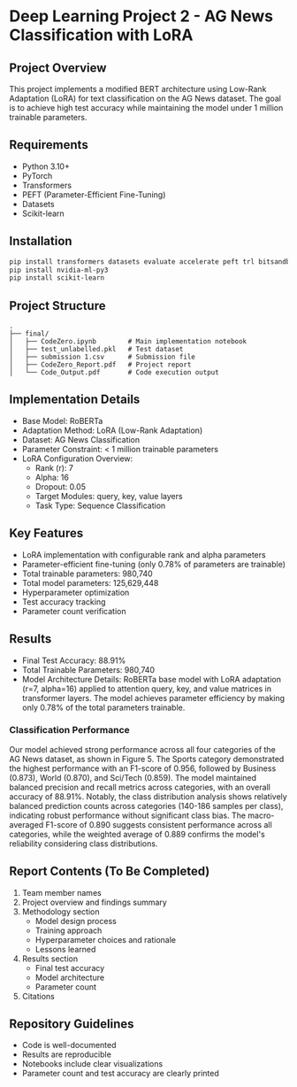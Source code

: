 # Deep Learning Project 2 - AG News Classification with LoRA

## Project Overview
This project implements a modified BERT architecture using Low-Rank Adaptation (LoRA) for text classification on the AG News dataset. The goal is to achieve high test accuracy while maintaining the model under 1 million trainable parameters.

## Requirements
- Python 3.10+
- PyTorch
- Transformers
- PEFT (Parameter-Efficient Fine-Tuning)
- Datasets
- Scikit-learn

## Installation
```bash
pip install transformers datasets evaluate accelerate peft trl bitsandbytes
pip install nvidia-ml-py3
pip install scikit-learn
```

## Project Structure
```
.
├── final/
│   ├── CodeZero.ipynb        # Main implementation notebook
│   ├── test_unlabelled.pkl   # Test dataset
│   ├── submission 1.csv      # Submission file
│   ├── CodeZero_Report.pdf   # Project report
│   └── Code_Output.pdf       # Code execution output
```

## Implementation Details
- Base Model: RoBERTa
- Adaptation Method: LoRA (Low-Rank Adaptation)
- Dataset: AG News Classification
- Parameter Constraint: < 1 million trainable parameters
- LoRA Configuration Overview:
  - Rank (r): 7
  - Alpha: 16
  - Dropout: 0.05
  - Target Modules: query, key, value layers
  - Task Type: Sequence Classification

## Key Features
- LoRA implementation with configurable rank and alpha parameters
- Parameter-efficient fine-tuning (only 0.78% of parameters are trainable)
- Total trainable parameters: 980,740
- Total model parameters: 125,629,448
- Hyperparameter optimization
- Test accuracy tracking
- Parameter count verification

## Results
- Final Test Accuracy: 88.91%
- Total Trainable Parameters: 980,740
- Model Architecture Details: RoBERTa base model with LoRA adaptation (r=7, alpha=16) applied to attention query, key, and value matrices in transformer layers. The model achieves parameter efficiency by making only 0.78% of the total parameters trainable.

### Classification Performance
Our model achieved strong performance across all four categories of the AG News dataset, as shown in Figure 5. The Sports category demonstrated the highest performance with an F1-score of 0.956, followed by Business (0.873), World (0.870), and Sci/Tech (0.859). The model maintained balanced precision and recall metrics across categories, with an overall accuracy of 88.91%. Notably, the class distribution analysis shows relatively balanced prediction counts across categories (140-186 samples per class), indicating robust performance without significant class bias. The macro-averaged F1-score of 0.890 suggests consistent performance across all categories, while the weighted average of 0.889 confirms the model's reliability considering class distributions.

## Report Contents (To Be Completed)
1. Team member names
2. Project overview and findings summary
3. Methodology section
   - Model design process
   - Training approach
   - Hyperparameter choices and rationale
   - Lessons learned
4. Results section
   - Final test accuracy
   - Model architecture
   - Parameter count
5. Citations

## Repository Guidelines
- Code is well-documented
- Results are reproducible
- Notebooks include clear visualizations
- Parameter count and test accuracy are clearly printed